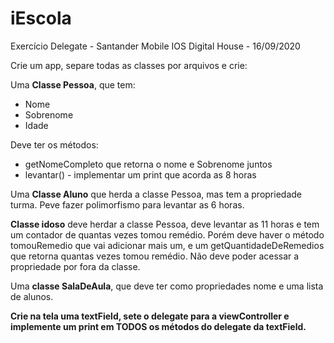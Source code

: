 # iEscola
Exercício Delegate - Santander Mobile IOS Digital House - 16/09/2020

Crie um app, separe todas as classes por arquivos e crie:

Uma <b>Classe Pessoa</b>, que tem:
<ul>
  <li>Nome</li>
  <li>Sobrenome</li>
  <li>Idade</li>
 </ul>
    Deve ter os métodos:
    
  <ul>
  <li>getNomeCompleto que retorna o nome e Sobrenome juntos</li>
  <li>levantar() - implementar um print que acorda as 8 horas</li>
  </ul>
Uma <b>Classe Aluno</b> que herda a classe Pessoa, mas tem a propriedade turma. Peve fazer polimorfismo para levantar as 6 horas.

<b>Classe idoso</b> deve herdar a classe Pessoa, deve levantar as 11 horas e tem um contador de quantas vezes tomou remédio. Porém deve haver o método tomouRemedio que vai adicionar mais um, e um getQuantidadeDeRemedios que retorna quantas vezes tomou remédio. Não deve poder acessar a propriedade por fora da classe.

Uma <b>classe SalaDeAula</b>, que deve ter como propriedades nome e uma lista de alunos.

<b>Crie na tela uma textField, sete o delegate para a viewController e implemente um print em TODOS os métodos do delegate da textField.</b>
